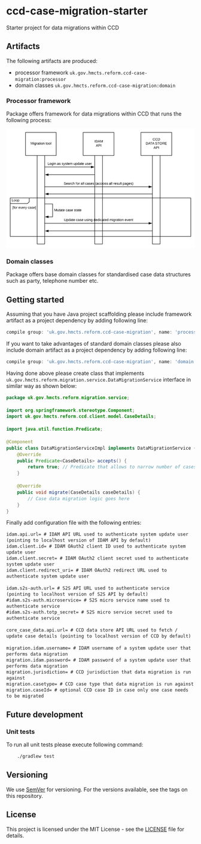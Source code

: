 # ccd-case-migration-starter

Starter project for data migrations within CCD

## Artifacts

The following artifacts are produced:

- processor framework `uk.gov.hmcts.reform.ccd-case-migration:processor`
- domain classes `uk.gov.hmcts.reform.ccd-case-migration:domain`

### Processor framework

Package offers framework for data migrations within CCD that runs the following process:

![diagram](docs/process.png)

### Domain classes

Package offers base domain classes for standardised case data structures such as party, telephone number etc.  

## Getting started

Assuming that you have Java project scaffolding please include framework artifact as a project dependency by adding following line:

```groovy
compile group: 'uk.gov.hmcts.reform.ccd-case-migration', name: 'processor', version: '1.0.0'
```

If you want to take advantages of standard domain classes please also include domain artifact as a project dependency by adding following line:

```groovy
compile group: 'uk.gov.hmcts.reform.ccd-case-migration', name: 'domain', version: '1.0.0'
```

Having done above please create class that implements `uk.gov.hmcts.reform.migration.service.DataMigrationService` interface in similar way as shown below:

```java
package uk.gov.hmcts.reform.migration.service;

import org.springframework.stereotype.Component;
import uk.gov.hmcts.reform.ccd.client.model.CaseDetails;

import java.util.function.Predicate;

@Component
public class DataMigrationServiceImpl implements DataMigrationService {
    @Override
    public Predicate<CaseDetails> accepts() {
        return true; // Predicate that allows to narrow number of cases that gets migrated
    }

    @Override
    public void migrate(CaseDetails caseDetails) {
        // Case data migration logic goes here
    }
}
```

Finally add configuration file with the following entries:

```properties
idam.api.url= # IDAM API URL used to authenticate system update user (pointing to localhost version of IDAM API by default)
idam.client.id= # IDAM OAuth2 client ID used to authenticate system update user
idam.client.secret= # IDAM OAuth2 client secret used to authenticate system update user
idam.client.redirect_uri= # IDAM OAuth2 redirect URL used to authenticate system update user

idam.s2s-auth.url= # S2S API URL used to authenticate service (pointing to localhost version of S2S API by default)
#idam.s2s-auth.microservice= # S2S micro service name used to authenticate service
#idam.s2s-auth.totp_secret= # S2S micro service secret used to authenticate service

core_case_data.api.url= # CCD data store API URL used to fetch / update case details (pointing to localhost version of CCD by default)

migration.idam.username= # IDAM username of a system update user that performs data migration
migration.idam.password= # IDAM password of a system update user that performs data migration
migration.jurisdiction= # CCD jurisdiction that data migration is run against
migration.casetype= # CCD case type that data migration is run against
migration.caseId= # optional CCD case ID in case only one case needs to be migrated
```

## Future development

### Unit tests

To run all unit tests please execute following command:

```bash
    ./gradlew test
```

## Versioning

We use [SemVer](http://semver.org/) for versioning. For the versions available, see the tags on this repository.

## License

This project is licensed under the MIT License - see the [LICENSE](LICENSE) file for details.
